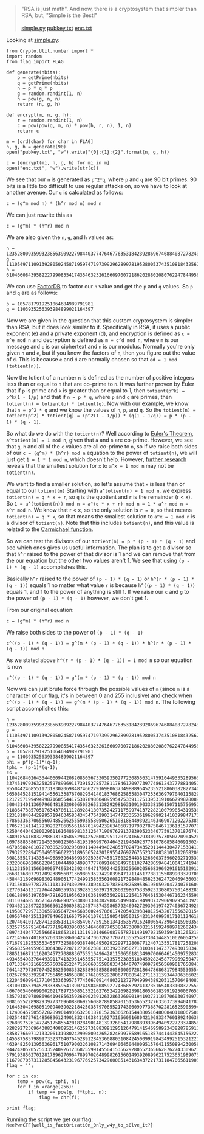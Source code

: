 >"RSA is just math". And now, there is a cryptosystem that simpler than RSA, but, "Simple is the Best!"<br/><br/>[simple.py](./simple.py) [pubkey.txt](./pubkey.txt) [enc.txt](./enc.txt)

Looking at [simple.py](./simple.py):
```
from Crypto.Util.number import *
import random
from flag import FLAG

def generate(nbits):
	p = getPrime(nbits)
	q = getPrime(nbits)
	n = p * q * p
	g = random.randint(1, n)
	h = pow(g, n, n)
	return (n, g, h)

def encrypt(m, n, g, h):
	r = random.randint(1, n)
	c = pow(pow(g, m, n) * pow(h, r, n), 1, n)
	return c

m = [ord(char) for char in FLAG]
n, g, h = generate(90)
open("pubkey.txt", "w").write("{0}:{1}:{2}".format(n, g, h))

c = [encrypt(mi, n, g, h) for mi in m]
open("enc.txt", "w").write(str(c))
```
We see that our `n` is generated as `p^2*q`, where `p` and `q` are 90 bit primes. 90 bits is a little too difficult to use regular attacks on, so we have to look at another avenue. Our `c` is calculated as follows:

`c = (g^m mod n) * (h^r mod n) mod n`

We can just rewrite this as

`c = (g^m) * (h^r) mod n`

We are also given the `n`, `g`, and `h` values as:
```
n = 1235280093599323856390922798440377476467763531842392869674688408727824382702235317
g = 1110549711091392805024587195974719739929628997819528005374351081843256209971586072
h = 610466084395822279908554174354632326166097007218620288020807622478449585661028278
```
We can use [FactorDB](http://factordb.com/index.php?query=1235280093599323856390922798440377476467763531842392869674688408727824382702235317) to factor our `n` value and get the `p` and `q` values. So `p` and `q` are as follows:
```
p = 1057817919251064684989791981
q = 1103935256393984899021164397
```
Now we are given in the question that this custom cryptosystem is simpler than RSA, but it does look similar to it. Specifically in RSA, it uses a public exponent (e) and a private exponent (d), and encryption is defined as `c = m^e mod n` and decryption is defined as `m = c^d mod n`, where `m` is our message and `c` is our ciphertext and `n` is our modulus. Normally you're only given `n` and `e`, but if you know the factors of `n`, then you figure out the value of `d`. This is because `e` and `d` are normally chosen so that `ed = 1 mod (totient(n))`. 

Now the totient of a number `n` is defined as the number of positive integers less than or equal to `n` that are co-prime to `n`. It was further proven by Euler that if `p` is prime and `k` is greater than or equal to 1, then `totient(p^k) = p^k(1 - 1/p)` and that if `n = p * q`, where `p` and `q` are primes, then `totient(n) = totient(p) * totient(q)`. Now with our example, we know that `n = p^2 * q` and we know the values of `n`, `p`, and `q`. So the `totient(n) = totient(p^2) * totient(q) = (p^2(1 - 1/p)) * (q(1 - 1/q)) = p * (p - 1) * (q - 1)`. 

So what do we do with the `totient(n)`? Well according to [Euler's Theorem](https://en.wikipedia.org/wiki/Euler%27s_theorem), `a^totient(n) = 1 mod n`, given that `a` and `n` are co-prime. However, we see that `g`, `h` and all of the `c` values are all co-prime to `n`, so if we raise both sides of our `c = (g^m) * (h^r) mod n` equation to the power of `totient(n)`, we will just get `1 = 1 * 1 mod n`, which doesn't help. However, [further research](http://home.scarlet.be/math/congr.htm#The-smallest-solutio) reveals that the smallest solution for `x` to `a^x = 1 mod n` may not be `totient(n)`.

We want to find a smaller solution, so let's assume that `x` is less than or equal to our `totient(n)` Starting with `a^totient(n) = 1 mod n`, we express `totient(n) = q * x + r`, so `q` is the quotient and `r` is the remainder (r < x). So `1 = a^(totient(n)) mod n = a^(q * x + r) mod n = 1 * a^r mod n = a^r mod n`. We know that r < x, so the only solution is `r = 0`, so that means `totient(n) = q * x`, so that means the smallest solution to `a^x = 1 mod n` is a divisor of `totient(n)`. Note that this includes `totient(n)`, and this value is related to the [Carmichael function](https://en.wikipedia.org/wiki/Carmichael_function). 

So we can test the divisors of our `totient(n) = p * (p - 1) * (q - 1)` and see which ones gives us useful information. The plan is to get a divisor so that `h^r` raised to the power of that divisor is 1 and we can remove that from the our equation but the other two values aren't 1. We see that using `(p - 1) * (q - 1)` accomplishes this.

Basically `h^r` raised to the power of `(p - 1) * (q - 1)` or `h^(r * (p - 1) * (q - 1))` equals 1 no matter what value `r` is because `h^((p - 1) * (q - 1))` equals 1, and 1 to the power of anything is still 1. If we raise our `c` and `g` to the power of `(p - 1) * (q - 1)` however, we don't get 1.

From our original equation: 

`c = (g^m) * (h^r) mod n`

We raise both sides to the power of `(p - 1) * (q - 1)`

`c^((p - 1) * (q - 1)) = g^(m * (p - 1) * (q - 1)) * h^(r * (p - 1) * (q - 1)) mod n`

As we stated above `h^(r * (p - 1) * (q - 1)) = 1 mod n` so our equation is now

`c^((p - 1) * (q - 1)) = g^(m * (p - 1) * (q - 1)) mod n`

Now we can just brute force through the possible values of `m` (since `m` is a character of our flag, it's in between 0 and 255 inclusive) and check when `c^((p - 1) * (q - 1)) == g^(m * (p - 1) * (q - 1)) mod n`. The following script accomplishes this:
```
n = 1235280093599323856390922798440377476467763531842392869674688408727824382702235317
g = 1110549711091392805024587195974719739929628997819528005374351081843256209971586072
h = 610466084395822279908554174354632326166097007218620288020807622478449585661028278
p = 1057817919251064684989791981
q = 1103935256393984899021164397
phi = p*(p-1)*(q-1);
tphi = (p-1)*(q-1);
cs = [1042684026433440609442082085056733059350277230855631475910449335289565957026925888L, 337451979363258259789969117391527857381178461709773977486124377788140579446959643L, 955044246855117318302069848746627916980637349888954523552188603828273408620783185L, 565084528151941455613387670829541401837686258558304725363697970401158298304784226L, 1217257199494998716855441753878986048959547533911751395319106679987808998530722005L, 500431401136979664818320806505265313829298163109190333815615071157569573408761776L, 918364738570517634370611128928418073524271175997413722821007998543195365584145047L, 1231818404429995719463458343454764290314747233553619629902141039984717307144020885L, 578663363706556074852662555903558050626510818844939214634690712022753850484044077L, 170573141141793020278685561667014942396340687197982787584671361315770701412232820L, 525046404028002961161648698133126471909762913783905233407759137018767422695415644L, 548918541683229869313458652944252600295112072416629330975730507209045241266103104L, 1097888538672145356012505481951969976746432194049237781078685846091302406138295450L, 467055824810727038529002950991149449402485370247343520114443047715384113252663243L, 379325228947504950566222318955652420189554769276755237788381017120582088704791796L, 808135517143354496893964869359259307455178022544381266003759602027195395780858971L, 232206696206622845104449934990777760916638497611027428059484100417419468488368534L, 611231502156630905749534239244947175924425232566020566839692916151929122262556160L, 266317680779170923895607136980535234290396471711461778811550899033797067803838490L, 458442169696983024890517742499158555610082173984048562536247204694360339657234325L, 173156860778775111311074302992389403207838028758953619505920477407616091727957249L, 327701451317276442403593523928518039719286029867533592333080575014882858204660392L, 1061889651976594791626195662010361995350291121541576461530446716234559629390059206L, 501107468516571472868902583880130438298825499145194993732906902954639206415408661L, 793462123972295663612808938124574874398657924694272939619742740367249265250881187L, 419580729971386599858472445685002497860174205402938481254320715563201540618526181L, 1095670842511297949652166375966107611580541850315423104099581710112461928501516645L, 1207404101728741308518114885496775915613418535791624006547396431596035842097919854L, 63257756791404477719948396035346460877053804738003821615924989712602434088623116L, 709743404772556668186521811311910146690879578711491970215935941312652194503904278L, 472145667401895260338686064243470672627707713552548730414485106260542589178719305L, 671679182553553455773258809387401495029229971280677124071355178172582087439182089L, 795683594959663064302728712706823881033923895027131034114737749301583410828859935L, 788511687111620345727088836755516496428115065618134997006646145097528302404655271L, 493455498376449391174132961453557751413575238351804592824587799692504725075730030L, 1071336432168555760392522471606603558083343440707490972056560901765084761996537479L, 76414279730707452882500835328589558586805800097281864786868179845530554318636818L, 1026789233929477564953495880177610952920067780854127113113934470636602509593246257L, 1220456099417710433363957577456670914480321272794999438920511570648408214807875401L, 831001855794529333359541390744984608592774868529241373516540331083225538929223854L, 406700540669900202178972508513521627652422698239818055618399192500676530118703988L, 535793870780869641948563592689023912632863260901941937211057060307409713921739965L, 908165522898293977370960880692560887898587015153655232763363739940417879927826149L, 916463042698051909403902218425035797085521743060997736870228165259059940402603712L, 1124064575055728289901493663250187815236366261544380516480084011806758657972869579L, 302544873761485689612490183241038411927316560916804219683347601892406383914571353L, 326809752614724517585542018284901481393260541798889339649409227233748588383860516L, 828292723696438834080952146252731883891295126479141546958923438287859173086057154L, 835877660712133206131980242990809426528248997858916518574414436451562226433887025L, 145587585798997332370407645289128453608803108424500991984349925153212212859373727L, 463948250139563696175107900326108271430940645044009515704115508942300583165355378L, 944242052057563352409261236875599145504153562928055236566287627433096232314943101L, 579193856270128178962709647899702648998261560149392089962175236519890756116448359L, 1167987057311285845643231967769257342900085143163437221731184706561190379437889873L]
flag = '';

for c in cs:
    temp = pow(c, tphi, n);
    for f in xrange(256):
        if temp == pow(g, f*tphi, n):
            flag += chr(f);

print flag;
```
Running the script we get our flag: `MeePwnCTF{well_is_fact0rizati0n_0nly_w4y_to_s0lve_it?}`
